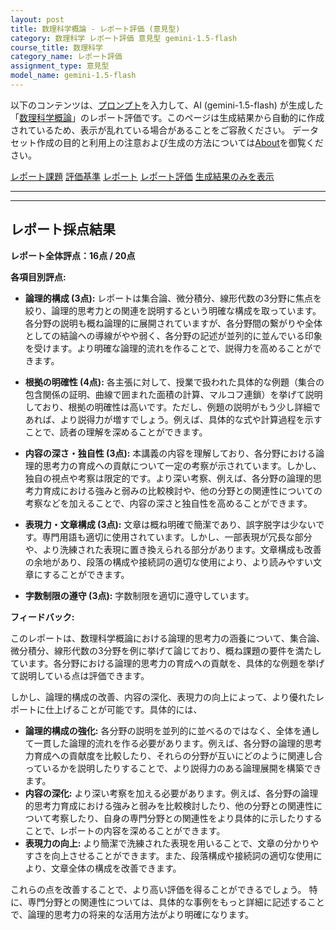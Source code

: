 ```yaml
---
layout: post
title: 数理科学概論 - レポート評価 (意見型)
category: 数理科学 レポート評価 意見型 gemini-1.5-flash
course_title: 数理科学
category_name: レポート評価
assignment_type: 意見型
model_name: gemini-1.5-flash
---
```


以下のコンテンツは、[プロンプト](https://github.com/takedatoshiyuki/synthetic_assignments/tree/main/generated/数理科学/gemini-1.5-flash/prompt_レポート評価-意見型.md)を入力して、AI (gemini-1.5-flash) が生成した「[数理科学概論](/contents/数理科学/)」のレポート評価です。このページは生成結果から自動的に作成されているため、表示が乱れている場合があることをご容赦ください。
データセット作成の目的と利用上の注意および生成の方法については[About](/About)を御覧ください。

[レポート課題](../レポート課題-意見型)
[評価基準](../評価基準-意見型)
[レポート](../レポート-意見型)
[レポート評価](../レポート評価-意見型)
[生成結果のみを表示](https://github.com/takedatoshiyuki/synthetic_assignments/tree/main/generated/数理科学/gemini-1.5-flash/レポート評価-意見型.md)
  

***
***
  
## レポート採点結果

**レポート全体評点：16点 / 20点**

**各項目別評点:**

* **論理的構成 (3点):** レポートは集合論、微分積分、線形代数の3分野に焦点を絞り、論理的思考力との関連を説明するという明確な構成を取っています。各分野の説明も概ね論理的に展開されていますが、各分野間の繋がりや全体としての結論への導線がやや弱く、各分野の記述が並列的に並んでいる印象を受けます。より明確な論理的流れを作ることで、説得力を高めることができます。

* **根拠の明確性 (4点):** 各主張に対して、授業で扱われた具体的な例題（集合の包含関係の証明、曲線で囲まれた面積の計算、マルコフ連鎖）を挙げて説明しており、根拠の明確性は高いです。ただし、例題の説明がもう少し詳細であれば、より説得力が増すでしょう。例えば、具体的な式や計算過程を示すことで、読者の理解を深めることができます。

* **内容の深さ・独自性 (3点):** 本講義の内容を理解しており、各分野における論理的思考力の育成への貢献について一定の考察が示されています。しかし、独自の視点や考察は限定的です。より深い考察、例えば、各分野の論理的思考力育成における強みと弱みの比較検討や、他の分野との関連性についての考察などを加えることで、内容の深さと独自性を高めることができます。

* **表現力・文章構成 (3点):** 文章は概ね明確で簡潔であり、誤字脱字は少ないです。専門用語も適切に使用されています。しかし、一部表現が冗長な部分や、より洗練された表現に置き換えられる部分があります。文章構成も改善の余地があり、段落の構成や接続詞の適切な使用により、より読みやすい文章にすることができます。

* **字数制限の遵守 (3点):** 字数制限を適切に遵守しています。


**フィードバック:**

このレポートは、数理科学概論における論理的思考力の涵養について、集合論、微分積分、線形代数の3分野を例に挙げて論じており、概ね課題の要件を満たしています。各分野における論理的思考力の育成への貢献を、具体的な例題を挙げて説明している点は評価できます。

しかし、論理的構成の改善、内容の深化、表現力の向上によって、より優れたレポートに仕上げることが可能です。具体的には、

* **論理的構成の強化:** 各分野の説明を並列的に並べるのではなく、全体を通して一貫した論理的流れを作る必要があります。例えば、各分野の論理的思考力育成への貢献度を比較したり、それらの分野が互いにどのように関連し合っているかを説明したりすることで、より説得力のある論理展開を構築できます。
* **内容の深化:**  より深い考察を加える必要があります。例えば、各分野の論理的思考力育成における強みと弱みを比較検討したり、他の分野との関連性について考察したり、自身の専門分野との関連性をより具体的に示したりすることで、レポートの内容を深めることができます。
* **表現力の向上:**  より簡潔で洗練された表現を用いることで、文章の分かりやすさを向上させることができます。また、段落構成や接続詞の適切な使用により、文章全体の構成を改善できます。


これらの点を改善することで、より高い評価を得ることができるでしょう。  特に、専門分野との関連性については、具体的な事例をもっと詳細に記述することで、論理的思考力の将来的な活用方法がより明確になります。
